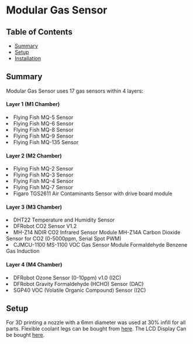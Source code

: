# Modular Gas Sensor

## Table of Contents
* [Summary](#Summary)
* [Setup](#Setup)
* [Installation](#Installation)


## Summary
Modular Gas Sensor uses 17 gas sensors within 4 layers:

 #### Layer 1 (M1 Chamber)
 <li>Flying Fish MQ-5 Sensor</li>
 <li>Flying Fish MQ-6 Sensor</li>
 <li>Flying Fish MQ-8 Sensor</li>
 <li>Flying Fish MQ-9 Sensor</li>
 <li>Flying Fish MQ-135 Sensor</li>
 
 #### Layer 2 (M2 Chamber)
 <li>Flying Fish MQ-2 Sensor</li>
 <li>Flying Fish MQ-3 Sensor</li>
 <li>Flying Fish MQ-4 Sensor</li>
 <li>Flying Fish MQ-7 Sensor</li>
 <li>Figaro TGS2611 Air Contaminants Sensor with drive board module</li>

 #### Layer 3 (M3 Chamber)
 
 <li>DHT22 Temperature and Humidity Sensor</li>
 <li>DFRobot CO2 Sensor V1.2</li>
 <li>MH-Z14 NDIR CO2 Infrared Sensor Module MH-Z14A Carbon Dioxide Sensor for CO2 (0-5000ppm, Serial Spot PWM)</li>
 <li>CJMCU-1100 MS-1100 VOC Gas Sensor Module Formaldehyde Benzene Gas Induction</li>


 #### Layer 4 (M4 Chamber)
 <li>DFRobot Ozone Sensor (0-10ppm) v1.0 (I2C)</li>
 <li>DFRobot Gravity Formaldehyde (HCHO) Sensor (DAC)</li>
 <li>SGP40 VOC (Volatile Organic Compound) Sensor (I2C)</li>

## Setup
For 3D printing a nozzle with a 6mm diameter was used at 30% infill for all parts. Flexible coolant legs can be bought from [here](https://www.digikey.com/en/products/detail/sparkfun-electronics/TOL-12783/5824155?utm_adgroup=General&utm_source=google&utm_medium=cpc&utm_campaign=PMax:%20Smart%20Shopping_Product_Zombie%20SKUS&utm_term=&utm_content=General&gclid=Cj0KCQjw6_CYBhDjARIsABnuSzqPX2GuNUt2bYVIlHV3N7wA1GGKaSdiUak0ngwGREQYPdxWJJmBYF0aAgo9EALw_wcB). The LCD Display Can be bought [here](https://www.amazon.com/JANSANE-Arduino-Display-Interface-Raspberry/dp/B07D83DY17).
